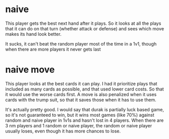 

# naive

This player gets the best next hand after it plays. So it looks at all the plays that it can do on that turn (whether attack or defense) and sees which move makes its hand look better. 

It sucks, it can't beat the random player most of the time in a 1v1, though when there are more players it never gets last



# naive move

This player looks at the best cards it can play. I had it prioritize plays that included as many cards as possible, and that used lower card costs. So that it would use the worse cards first. A move is also penalized when it uses cards with the trump suit, so that it saves those when it has to use them.

It's actually pretty good. I would say that durak is partially luck based game, so it's not guaranteed to win, but it wins most games (like 70%) against random and naive player in 1v1s and hasn't lost in 4 players. When there are 3 nm players and 1 random or naive player, the random or naive player usually loses, even though it has more chances to lose.
